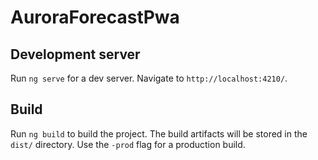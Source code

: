 # AuroraForecastPwa

## Development server

Run `ng serve` for a dev server. Navigate to `http://localhost:4210/`.

## Build

Run `ng build` to build the project. The build artifacts will be stored in the `dist/` directory. Use the `-prod` flag for a production build.
